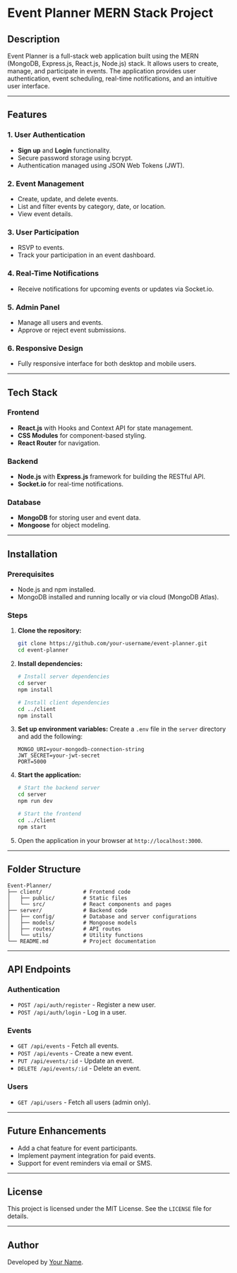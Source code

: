 # Event Planner MERN Stack Project

## Description
Event Planner is a full-stack web application built using the MERN (MongoDB, Express.js, React.js, Node.js) stack. It allows users to create, manage, and participate in events. The application provides user authentication, event scheduling, real-time notifications, and an intuitive user interface.

---

## Features

### 1. User Authentication
- **Sign up** and **Login** functionality.
- Secure password storage using bcrypt.
- Authentication managed using JSON Web Tokens (JWT).

### 2. Event Management
- Create, update, and delete events.
- List and filter events by category, date, or location.
- View event details.

### 3. User Participation
- RSVP to events.
- Track your participation in an event dashboard.

### 4. Real-Time Notifications
- Receive notifications for upcoming events or updates via Socket.io.

### 5. Admin Panel
- Manage all users and events.
- Approve or reject event submissions.

### 6. Responsive Design
- Fully responsive interface for both desktop and mobile users.

---

## Tech Stack

### Frontend
- **React.js** with Hooks and Context API for state management.
- **CSS Modules** for component-based styling.
- **React Router** for navigation.

### Backend
- **Node.js** with **Express.js** framework for building the RESTful API.
- **Socket.io** for real-time notifications.

### Database
- **MongoDB** for storing user and event data.
- **Mongoose** for object modeling.

---

## Installation

### Prerequisites
- Node.js and npm installed.
- MongoDB installed and running locally or via cloud (MongoDB Atlas).

### Steps

1. **Clone the repository:**
   ```bash
   git clone https://github.com/your-username/event-planner.git
   cd event-planner
   ```

2. **Install dependencies:**
   ```bash
   # Install server dependencies
   cd server
   npm install

   # Install client dependencies
   cd ../client
   npm install
   ```

3. **Set up environment variables:**
   Create a `.env` file in the `server` directory and add the following:
   ```env
   MONGO_URI=your-mongodb-connection-string
   JWT_SECRET=your-jwt-secret
   PORT=5000
   ```

4. **Start the application:**
   ```bash
   # Start the backend server
   cd server
   npm run dev

   # Start the frontend
   cd ../client
   npm start
   ```

5. Open the application in your browser at `http://localhost:3000`.

---

## Folder Structure

```
Event-Planner/
├── client/             # Frontend code
│   ├── public/         # Static files
│   └── src/            # React components and pages
├── server/             # Backend code
│   ├── config/         # Database and server configurations
│   ├── models/         # Mongoose models
│   ├── routes/         # API routes
│   └── utils/          # Utility functions
└── README.md           # Project documentation
```

---

## API Endpoints

### Authentication
- `POST /api/auth/register` - Register a new user.
- `POST /api/auth/login` - Log in a user.

### Events
- `GET /api/events` - Fetch all events.
- `POST /api/events` - Create a new event.
- `PUT /api/events/:id` - Update an event.
- `DELETE /api/events/:id` - Delete an event.

### Users
- `GET /api/users` - Fetch all users (admin only).

---

## Future Enhancements
- Add a chat feature for event participants.
- Implement payment integration for paid events.
- Support for event reminders via email or SMS.

---

## License
This project is licensed under the MIT License. See the `LICENSE` file for details.

---

## Author
Developed by [Your Name](https://github.com/your-username).
